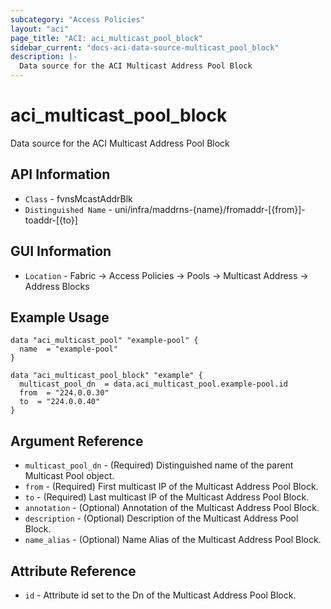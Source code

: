 ```yaml
---
subcategory: "Access Policies"
layout: "aci"
page_title: "ACI: aci_multicast_pool_block"
sidebar_current: "docs-aci-data-source-multicast_pool_block"
description: |-
  Data source for the ACI Multicast Address Pool Block
---
```


# aci_multicast_pool_block #

Data source for the ACI Multicast Address Pool Block

## API Information ##

* `Class` - fvnsMcastAddrBlk
* `Distinguished Name` - uni/infra/maddrns-{name}/fromaddr-[{from}]-toaddr-[{to}]

## GUI Information ##

* `Location` - Fabric -> Access Policies -> Pools -> Multicast Address -> Address Blocks

## Example Usage ##

```hcl
data "aci_multicast_pool" "example-pool" {
  name  = "example-pool"
}

data "aci_multicast_pool_block" "example" {
  multicast_pool_dn  = data.aci_multicast_pool.example-pool.id
  from  = "224.0.0.30"
  to  = "224.0.0.40"
}
```

## Argument Reference ##

* `multicast_pool_dn` - (Required) Distinguished name of the parent Multicast Pool object.
* `from` - (Required) First multicast IP of the Multicast Address Pool Block.
* `to` - (Required) Last multicast IP of the Multicast Address Pool Block.
* `annotation` - (Optional) Annotation of the Multicast Address Pool Block.
* `description` - (Optional) Description of the Multicast Address Pool Block.
* `name_alias` - (Optional) Name Alias of the Multicast Address Pool Block.

## Attribute Reference ##

* `id` - Attribute id set to the Dn of the Multicast Address Pool Block.
